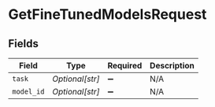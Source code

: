# GetFineTunedModelsRequest


## Fields

| Field              | Type               | Required           | Description        |
| ------------------ | ------------------ | ------------------ | ------------------ |
| `task`             | *Optional[str]*    | :heavy_minus_sign: | N/A                |
| `model_id`         | *Optional[str]*    | :heavy_minus_sign: | N/A                |